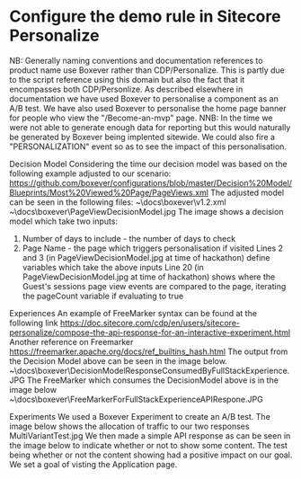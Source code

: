 # Configure the demo rule in Sitecore Personalize
NB: Generally naming conventions and documentation references to product name use Boxever rather than CDP/Personalize. This is partly due to the script reference using this domain but also the fact that it encompasses both CDP/Personlize.
As described elsewhere in documentation we have used Boxever to personalise a component as an A/B test. We have also used Boxever to personalise the home page banner for people who view the "/Become-an-mvp" page.
NNB: In the time we were not able to generate enough data for reporting but this would naturally be generated by Boxever being implented sitewide. We could also fire a "PERSONALIZATION" event so as to see the impact of this personalisation.



Decision Model
Considering the time our decision model was based on the following example adjusted to our scenario: https://github.com/boxever/configurations/blob/master/Decision%20Model/Blueprints/Most%20Viewed%20Page/PageViews.xml
The adjusted model can be seen in the following files:
~\docs\boxever\v1.2.xml
~\docs\boxever\PageViewDecisionModel.jpg
The image shows a decision model which take two inputs:
1) Number of days to include - the number of days to check
2) Page Name - the page which triggers personalisation if visited
Lines 2 and 3 (in PageViewDecisionModel.jpg at time of hackathon) define variables which take the above inputs
Line 20 (in PageViewDecisionModel.jpg at time of hackathon) shows where the Guest's sessions page view events are compared to the page, iterating the pageCount variable if evaluating to true



Experiences
An example of FreeMarker syntax can be found at the following link https://doc.sitecore.com/cdp/en/users/sitecore-personalize/compose-the-api-response-for-an-interactive-experiment.html
Another reference on Freemarker https://freemarker.apache.org/docs/ref_builtins_hash.html
The output from the Decision Model above can be seen in the image below.
~\docs\boxever\DecisionModelResponseConsumedByFullStackExperience.JPG
The FreeMarker which consumes the DecisionModel above is in the image below
~\docs\boxever\FreeMarkerForFullStackExperienceAPIRespone.JPG



Experiments
We used a Boxever Experiment to create an A/B test.
The image below shows the allocation of traffic to our two responses
MultiVariantTest.jpg
We then made a simple API response as can be seen in the image below to indicate whether or not to show some content. The test being whether or not the content showing had a positive impact on our goal. We set a goal of visting the Application page.

